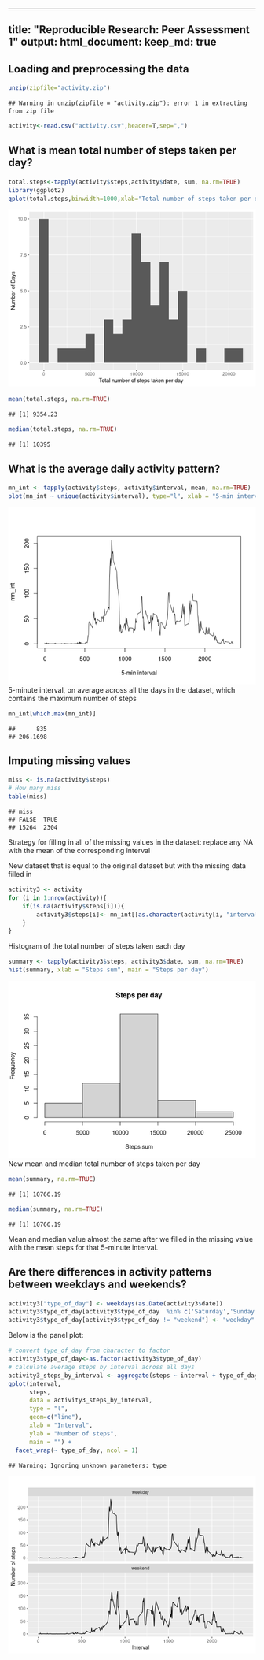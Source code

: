 
---
title: "Reproducible Research: Peer Assessment 1"
output: 
  html_document:
    keep_md: true
---



## Loading and preprocessing the data

```r
unzip(zipfile="activity.zip")
```

```
## Warning in unzip(zipfile = "activity.zip"): error 1 in extracting from zip file
```

```r
activity<-read.csv("activity.csv",header=T,sep=",")
```
## What is mean total number of steps taken per day?

```r
total.steps<-tapply(activity$steps,activity$date, sum, na.rm=TRUE)
library(ggplot2)
qplot(total.steps,binwidth=1000,xlab="Total number of steps taken per day",ylab = "Number of Days")
```

![](PA1_template_files/figure-html/unnamed-chunk-1-1.png)<!-- -->

```r
mean(total.steps, na.rm=TRUE)
```

```
## [1] 9354.23
```

```r
median(total.steps, na.rm=TRUE)
```

```
## [1] 10395
```

## What is the average daily activity pattern?

```r
mn_int <- tapply(activity$steps, activity$interval, mean, na.rm=TRUE)
plot(mn_int ~ unique(activity$interval), type="l", xlab = "5-min interval")
```

![](PA1_template_files/figure-html/unnamed-chunk-2-1.png)<!-- -->
5-minute interval, on average across all the days in the dataset, which contains the maximum number of steps

```r
mn_int[which.max(mn_int)]
```

```
##      835 
## 206.1698
```


## Imputing missing values

```r
miss <- is.na(activity$steps)
# How many miss
table(miss)
```

```
## miss
## FALSE  TRUE 
## 15264  2304
```
Strategy for filling in all of the missing values in the dataset: replace any NA with the mean of the corresponding interval

New dataset that is equal to the original dataset but with the missing data filled in

```r
activity3 <- activity
for (i in 1:nrow(activity)){
    if(is.na(activity$steps[i])){
        activity3$steps[i]<- mn_int[[as.character(activity[i, "interval"])]]
    }
}
```

Histogram of the total number of steps taken each day

```r
summary <- tapply(activity3$steps, activity3$date, sum, na.rm=TRUE)
hist(summary, xlab = "Steps sum", main = "Steps per day")
```

![](PA1_template_files/figure-html/unnamed-chunk-5-1.png)<!-- -->
New mean and median total number of steps taken per day

```r
mean(summary, na.rm=TRUE)
```

```
## [1] 10766.19
```

```r
median(summary, na.rm=TRUE)
```

```
## [1] 10766.19
```
Mean and median value almost the same after we filled in the missing value with the mean steps for that 5-minute interval. 

## Are there differences in activity patterns between weekdays and weekends?

```r
activity3["type_of_day"] <- weekdays(as.Date(activity3$date))
activity3$type_of_day[activity3$type_of_day  %in% c('Saturday','Sunday') ] <- "weekend"
activity3$type_of_day[activity3$type_of_day != "weekend"] <- "weekday"
```

Below is the panel plot:

```r
# convert type_of_day from character to factor
activity3$type_of_day<-as.factor(activity3$type_of_day)
# calculate average steps by interval across all days
activity3_steps_by_interval <- aggregate(steps ~ interval + type_of_day, activity3, mean)
qplot(interval, 
      steps, 
      data = activity3_steps_by_interval, 
      type = "l", 
      geom=c("line"),
      xlab = "Interval", 
      ylab = "Number of steps", 
      main = "") +
  facet_wrap(~ type_of_day, ncol = 1)
```

```
## Warning: Ignoring unknown parameters: type
```

![](PA1_template_files/figure-html/unnamed-chunk-7-1.png)<!-- -->
